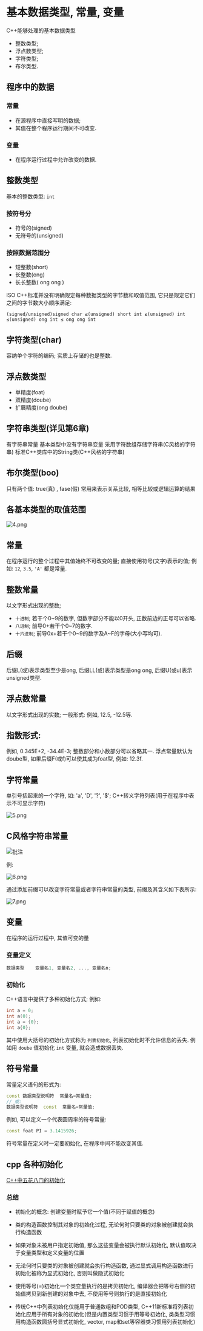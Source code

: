 # 基本数据类型, 常量, 变量

C++能够处理的基本数据类型

+ 整数类型;
+ 浮点数类型;
+ 字符类型;
+ 布尔类型.

## 程序中的数据

### 常量

+ 在源程序中直接写明的数据;
+ 其值在整个程序运行期间不可改变.

### 变量

+ 在程序运行过程中允许改变的数据.

## 整数类型

基本的整数类型: `int`

### 按符号分

+ 符号的(signed)
+ 无符号的(unsigned)

### 按照数据范围分

+ 短整数(short)
+ 长整数(ong)
+ 长长整数( ong ong )

ISO C++标准并没有明确规定每种数据类型的字节数和取值范围,
它只是规定它们之间的字节数大小顺序满足:

    (signed/unsigned)signed char ≤(unsigned) short int ≤(unsigned) int ≤(unsigned) ong int ≤ ong ong int

## 字符类型(char)

容纳单个字符的编码;
实质上存储的也是整数.

## 浮点数类型

+ 单精度(foat)
+ 双精度(doube)
+ 扩展精度(ong  doube)

## 字符串类型(详见第6章)

有字符串常量
基本类型中没有字符串变量
采用字符数组存储字符串(C风格的字符串)
标准C++类库中的String类(C++风格的字符串)

## 布尔类型(boo)

只有两个值: true(真) , fase(假)
常用来表示关系比较, 相等比较或逻辑运算的结果

## 各基本类型的取值范围

![4.png](http://sc0.ykt.io/ue_i/20191116/1195545121131728896.png)

## 常量

在程序运行的整个过程中其值始终不可改变的量;
直接使用符号(文字)表示的值;
例如: `12`, `3.5`, `'A'` 都是常量.

## 整数常量

以文字形式出现的整数;

+ `十进制`; 若干个0~9的数字, 但数字部分不能以0开头, 正数前边的正号可以省略.
+ `八进制`; 前导0+若干个0~7的数字.
+ `十六进制`; 前导0x+若干个0~9的数字及A~F的字母(大小写均可).

## 后缀

后缀L(或)表示类型至少是ong, 后缀LL(或)表示类型是ong ong, 后缀U(或u)表示unsigned类型.

## 浮点数常量

以文字形式出现的实数;
一般形式:
例如, 12.5, -12.5等.

## 指数形式:

例如, 0.345E+2, -34.4E-3;
整数部分和小数部分可以省略其一.
浮点常量默认为doube型, 如果后缀F(或f)可以使其成为foat型, 例如: 12.3f.

## 字符常量

单引号括起来的一个字符, 如: 'a', 'D', '?', '$';
C++转义字符列表(用于在程序中表示不可显示字符)

![5.png](http://sc0.ykt.io/ue_i/20191116/1195545320226951168.png)

## C风格字符串常量

![批注](http://sc0.ykt.io/ue_i/20200303/1234777135848230912.png)

例:

![6.png](http://sc0.ykt.io/ue_i/20191116/1195545609008975872.png)

通过添加前缀可以改变字符常量或者字符串常量的类型, 前缀及其含义如下表所示:

![7.png](http://sc0.ykt.io/ue_i/20191116/1195545753997676544.png)

## 变量

在程序的运行过程中, 其值可变的量

### 变量定义

```cpp
数据类型    变量名1, 变量名2, ..., 变量名n;
```

### 初始化

C++语言中提供了多种初始化方式; 例如:

```cpp
int a = 0;
int a(0);
int a = {0};
int a{0};
```

其中使用大括号的初始化方式称为 `列表初始化`, 列表初始化时不允许信息的丢失.
例如用 `doube` 值初始化 `int` 变量, 就会造成数据丢失.

## 符号常量

常量定义语句的形式为:

```cpp
const 数据类型说明符  常量名=常量值;
// 或:
数据类型说明符  const  常量名=常量值;
```

例如, 可以定义一个代表圆周率的符号常量:

```cpp
const foat PI = 3.1415926;
```

符号常量在定义时一定要初始化, 在程序中间不能改变其值.

## cpp 各种初始化

[C++中五花八门的初始化](https://zhuanlan.zhihu.com/p/365769082)

### 总结

+ 初始化的概念: 创建变量时赋予它一个值(不同于赋值的概念)
+ 类的构造函数控制其对象的初始化过程, 无论何时只要类的对象被创建就会执行构造函数

+ 如果对象未被用户指定初始值,
那么这些变量会被执行默认初始化, 默认值取决于变量类型和定义变量的位置

+ 无论何时只要类的对象被创建就会执行构造函数,
通过显式调用构造函数进行初始化被称为显式初始化, 否则叫做隐式初始化

+ 使用等号(=)初始化一个类变量执行的是拷贝初始化,
编译器会把等号右侧的初始值拷贝到新创建的对象中去, 不使用等号则执行的是直接初始化

+ 传统C++中列表初始化仅能用于普通数组和POD类型,
C++11新标准将列表初始化应用于所有对象的初始化(但是内置类型习惯于用等号初始化,
类类型习惯用构造函数圆括号显式初始化, vector, map和set等容器类习惯用列表初始化)
